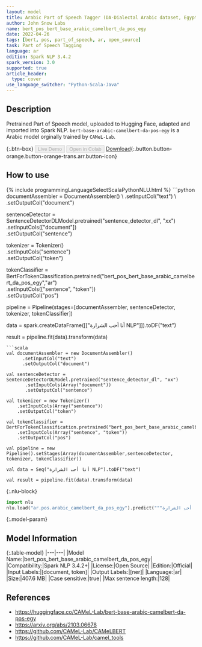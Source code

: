 ```yaml
---
layout: model
title: Arabic Part of Speech Tagger (DA-Dialectal Arabic dataset, Egyptian Arabic POS)
author: John Snow Labs
name: bert_pos_bert_base_arabic_camelbert_da_pos_egy
date: 2022-04-26
tags: [bert, pos, part_of_speech, ar, open_source]
task: Part of Speech Tagging
language: ar
edition: Spark NLP 3.4.2
spark_version: 3.0
supported: true
article_header:
  type: cover
use_language_switcher: "Python-Scala-Java"
---
```


## Description

Pretrained Part of Speech model, uploaded to Hugging Face, adapted and imported into Spark NLP. `bert-base-arabic-camelbert-da-pos-egy` is a Arabic model orginally trained by `CAMeL-Lab`.

{:.btn-box}
<button class="button button-orange" disabled>Live Demo</button>
<button class="button button-orange" disabled>Open in Colab</button>
[Download](https://s3.amazonaws.com/auxdata.johnsnowlabs.com/public/models/bert_pos_bert_base_arabic_camelbert_da_pos_egy_ar_3.4.2_3.0_1650993413426.zip){:.button.button-orange.button-orange-trans.arr.button-icon}

## How to use



<div class="tabs-box" markdown="1">
{% include programmingLanguageSelectScalaPythonNLU.html %}
```python
documentAssembler = DocumentAssembler() \
    .setInputCol("text") \
    .setOutputCol("document")

sentenceDetector = SentenceDetectorDLModel.pretrained("sentence_detector_dl", "xx")\
       .setInputCols(["document"])\
       .setOutputCol("sentence")

tokenizer = Tokenizer() \
    .setInputCols("sentence") \
    .setOutputCol("token")

tokenClassifier = BertForTokenClassification.pretrained("bert_pos_bert_base_arabic_camelbert_da_pos_egy","ar") \
    .setInputCols(["sentence", "token"]) \
    .setOutputCol("pos")

pipeline = Pipeline(stages=[documentAssembler, sentenceDetector, tokenizer, tokenClassifier])

data = spark.createDataFrame([["أنا أحب الشرارة NLP"]]).toDF("text")

result = pipeline.fit(data).transform(data)
```
```scala
val documentAssembler = new DocumentAssembler() 
      .setInputCol("text") 
      .setOutputCol("document")

val sentenceDetector = SentenceDetectorDLModel.pretrained("sentence_detector_dl", "xx")
       .setInputCols(Array("document"))
       .setOutputCol("sentence")

val tokenizer = new Tokenizer() 
    .setInputCols(Array("sentence"))
    .setOutputCol("token")

val tokenClassifier = BertForTokenClassification.pretrained("bert_pos_bert_base_arabic_camelbert_da_pos_egy","ar") 
    .setInputCols(Array("sentence", "token")) 
    .setOutputCol("pos")

val pipeline = new Pipeline().setStages(Array(documentAssembler,sentenceDetector, tokenizer, tokenClassifier))

val data = Seq("أنا أحب الشرارة NLP").toDF("text")

val result = pipeline.fit(data).transform(data)
```


{:.nlu-block}
```python
import nlu
nlu.load("ar.pos.arabic_camelbert_da_pos_egy").predict("""أنا أحب الشرارة NLP""")
```

</div>

{:.model-param}
## Model Information

{:.table-model}
|---|---|
|Model Name:|bert_pos_bert_base_arabic_camelbert_da_pos_egy|
|Compatibility:|Spark NLP 3.4.2+|
|License:|Open Source|
|Edition:|Official|
|Input Labels:|[document, token]|
|Output Labels:|[ner]|
|Language:|ar|
|Size:|407.6 MB|
|Case sensitive:|true|
|Max sentence length:|128|

## References

- https://huggingface.co/CAMeL-Lab/bert-base-arabic-camelbert-da-pos-egy
- https://arxiv.org/abs/2103.06678
- https://github.com/CAMeL-Lab/CAMeLBERT
- https://github.com/CAMeL-Lab/camel_tools
